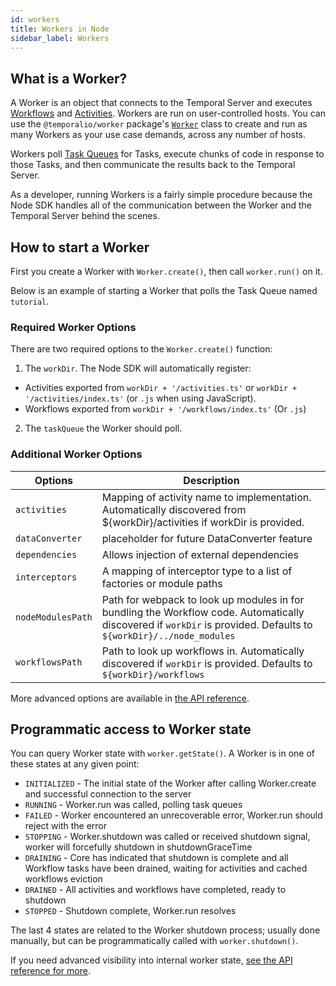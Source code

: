 ```yaml
---
id: workers
title: Workers in Node
sidebar_label: Workers
---
```


## What is a Worker?

A Worker is an object that connects to the Temporal Server and executes [Workflows](/docs/node/workflows) and [Activities](/docs/node/activities).
Workers are run on user-controlled hosts.
You can use the `@temporalio/worker` package's [`Worker`](https://nodejs.temporal.io/api/classes/worker.Worker) class to create and run as many Workers as your use case demands, across any number of hosts.

Workers poll [Task Queues](/docs/node/task-queues) for Tasks, execute chunks of code in response to those Tasks, and then communicate the results back to the Temporal Server.

As a developer, running Workers is a fairly simple procedure because the Node SDK handles all of the communication between the Worker and the Temporal Server behind the scenes.

## How to start a Worker

First you create a Worker with `Worker.create()`, then call `worker.run()` on it.

Below is an example of starting a Worker that polls the Task Queue named `tutorial`.

<!--SNIPSTART nodejs-hello-worker {"enable_source_link": false}-->
<!--SNIPEND-->

### Required Worker Options

There are two required options to the `Worker.create()` function:

1. The `workDir`. The Node SDK will automatically register:

- Activities exported from `workDir + '/activities.ts'` or `workDir + '/activities/index.ts'` (or `.js` when using JavaScript).
- Workflows exported from `workDir + '/workflows/index.ts'` (Or `.js`)

2. The `taskQueue` the Worker should poll.

### Additional Worker Options

| Options           | Description                                                                                                                                                        |
| ----------------- | ------------------------------------------------------------------------------------------------------------------------------------------------------------------ |
| `activities`      | Mapping of activity name to implementation. Automatically discovered from ${workDir}/activities if workDir is provided.                                            |
| `dataConverter`   | placeholder for future DataConverter feature                                                                                                                       |
| `dependencies`    | Allows injection of external dependencies                                                                                                                          |
| `interceptors`    | A mapping of interceptor type to a list of factories or module paths                                                                                               |
| `nodeModulesPath` | Path for webpack to look up modules in for bundling the Workflow code. Automatically discovered if `workDir` is provided. Defaults to `${workDir}/../node_modules` |
| `workflowsPath`   | Path to look up workflows in. Automatically discovered if `workDir` is provided. Defaults to `${workDir}/workflows`                                                |

More advanced options are available in [the API reference](https://nodejs.temporal.io/api/classes/worker.Worker).

## Programmatic access to Worker state

You can query Worker state with `worker.getState()`. A Worker is in one of these states at any given point:

- `INITIALIZED` - The initial state of the Worker after calling Worker.create and successful connection to the server
- `RUNNING` - Worker.run was called, polling task queues
- `FAILED` - Worker encountered an unrecoverable error, Worker.run should reject with the error
- `STOPPING` - Worker.shutdown was called or received shutdown signal, worker will forcefully shutdown in shutdownGraceTime
- `DRAINING` - Core has indicated that shutdown is complete and all Workflow tasks have been drained, waiting for activities and cached workflows eviction
- `DRAINED` - All activities and workflows have completed, ready to shutdown
- `STOPPED` - Shutdown complete, Worker.run resolves

The last 4 states are related to the Worker shutdown process; usually done manually, but can be programmatically called with `worker.shutdown()`.

If you need advanced visibility into internal worker state, [see the API reference for more](https://nodejs.temporal.io/api/classes/worker.Worker).
